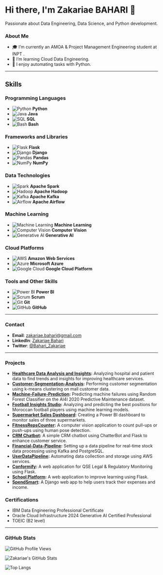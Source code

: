 # Hi there, I'm Zakariae BAHARI 👋

Passionate about Data Engineering, Data Science, and Python development. 

 ### About Me
- 🎓 I’m currently an AMOA & Project Management Engineering student at INPT .
- 🌱 I’m learning Cloud Data Engineering.
- 🔧 I enjoy automating tasks with Python.
---


  ## Skills

### Programming Languages
- ![Python](https://img.shields.io/badge/-Python-3776AB?style=flat&logo=python&logoColor=white) **Python**
- ![Java](https://img.shields.io/badge/-Java-007396?style=flat&logo=java&logoColor=white) **Java**
- ![SQL](https://img.shields.io/badge/-SQL-4479A1?style=flat&logo=postgresql&logoColor=white) **SQL**
- ![Bash](https://img.shields.io/badge/-Bash-4EAA25?style=flat&logo=gnubash&logoColor=white) **Bash**

### Frameworks and Libraries
- ![Flask](https://img.shields.io/badge/-Flask-000000?style=flat&logo=flask&logoColor=white) **Flask**
- ![Django](https://img.shields.io/badge/-Django-092E20?style=flat&logo=django&logoColor=white) **Django**
- ![Pandas](https://img.shields.io/badge/-Pandas-150458?style=flat&logo=pandas&logoColor=white) **Pandas**
- ![NumPy](https://img.shields.io/badge/-NumPy-013243?style=flat&logo=numpy&logoColor=white) **NumPy**

### Data Technologies
- ![Spark](https://img.shields.io/badge/-Spark-E25A1C?style=flat&logo=apache-spark&logoColor=white) **Apache Spark**
- ![Hadoop](https://img.shields.io/badge/-Hadoop-66CCFF?style=flat&logo=apache-hadoop&logoColor=white) **Apache Hadoop**
- ![Kafka](https://img.shields.io/badge/-Kafka-231F20?style=flat&logo=apache-kafka&logoColor=white) **Apache Kafka**
- ![Airflow](https://img.shields.io/badge/-Airflow-017CEE?style=flat&logo=apache-airflow&logoColor=white) **Apache Airflow**

### Machine Learning
- ![Machine Learning](https://img.shields.io/badge/-Machine%20Learning-F7931E?style=flat&logo=tensorflow&logoColor=white) **Machine Learning**
- ![Computer Vision](https://img.shields.io/badge/-Computer%20Vision-007ACC?style=flat&logo=opencv&logoColor=white) **Computer Vision**
- ![Generative AI](https://img.shields.io/badge/-Generative%20AI-FF6F00?style=flat&logo=openai&logoColor=white) **Generative AI**


### Cloud Platforms
- ![AWS](https://img.shields.io/badge/-AWS-232F3E?style=flat&logo=amazon-aws&logoColor=white) **Amazon Web Services**
- ![Azure](https://img.shields.io/badge/-Azure-0078D4?style=flat&logo=microsoft-azure&logoColor=white) **Microsoft Azure**
- ![Google Cloud](https://img.shields.io/badge/-Google%20Cloud-4285F4?style=flat&logo=google-cloud&logoColor=white) **Google Cloud Platform**

### Tools and Other Skills
- ![Power BI](https://img.shields.io/badge/-Power%20BI-F2C811?style=flat&logo=power-bi&logoColor=black) **Power BI**
- ![Scrum](https://img.shields.io/badge/-Scrum-6DB33F?style=flat&logo=scrum&logoColor=white) **Scrum**
- ![Git](https://img.shields.io/badge/-Git-F05032?style=flat&logo=git&logoColor=white) **Git**
- ![GitHub](https://img.shields.io/badge/-GitHub-181717?style=flat&logo=github&logoColor=white) **GitHub**


---

### Contact
- **Email**: zakariae.bahari@gmail.com
- **LinkedIn**: [Zakariae Bahari](https://www.linkedin.com/in/zakariae-bahari-19b233248/)
- **Twitter**: [@Bahari_Zakariae](https://x.com/Bahari_Zakariae)
----

### Projects

- **[Healthcare Data Analysis and Insights](https://github.com/Zakariae-BAHARI/Healthcare-Data-Analysis-and-Insights):** Analyzing hospital and patient data to find trends and insights for improving healthcare services.
- **[Customer-Segmentation-Analysis](https://github.com/Zakariae-BAHARI/Customer-Segmentation-Analysis):** Performing customer segmentation using k-means clustering on mall customer data.
- **[Machine-Failure-Prediction](https://github.com/Zakariae-BAHARI/Machine-Failure-Prediction):** Predicting machine failures using Random Forest Classifier on the AI4I 2020 Predictive Maintenance dataset.
- **[Football Insights Studio](https://github.com/Zakariae-BAHARI/Football-Insights-Studio):** Analyzing and predicting the best positions for Moroccan football players using machine learning models.
- **[Supermarket Sales Dashboard](https://github.com/Zakariae-BAHARI/Supermarket-Sales-Dashboard):** Creating a Power BI dashboard to monitor sales of three supermarkets.
- **[FitnessRepsCounter](https://github.com/Zakariae-BAHARI/FitnessRepsCounter):** A computer vision application to count pull-ups or push-ups using human pose detection.
- **[CRM Chatbot](https://github.com/Zakariae-BAHARI/CRM-Chatbot):** A simple CRM chatbot using ChatterBot and Flask to enhance customer service.
- **[Financial-Data-Pipeline](https://github.com/Zakariae-BAHARI/Financial-Data-Pipeline):** Setting up a data pipeline for real-time stock data processing using Kafka and PostgreSQL.
- **[UserDataPipeline](https://github.com/Zakariae-BAHARI/UserDataPipeline):** Automating data collection and storage using AWS services.
- **[Conformify](https://github.com/Zakariae-BAHARI/Conformify):** A web application for QSE Legal & Regulatory Monitoring using Flask.
- **[School Platform](https://github.com/Zakariae-BAHARI/School-Platform):** A web application to improve learning using Flask.
- **[SpendSmart](https://github.com/Zakariae-BAHARI/SpendSmart):** A Django web app to help users track their expenses and income.

### Certifications

- IBM Data Engineering Professional Certificate
- Oracle Cloud Infrastructure 2024 Generative AI Certified Professional
- TOEIC (B2 level)

---

### GitHub Stats

![GitHub Profile Views](https://komarev.com/ghpvc/?username=Zakariae-BAHARI&color=blue)

![Zakariae's GitHub Stats](https://github-readme-stats.vercel.app/api?username=Zakariae-BAHARI&show_icons=true&theme=radical)

![Top Langs](https://github-readme-stats.vercel.app/api/top-langs/?username=Zakariae-BAHARI&layout=compact&theme=radical)

